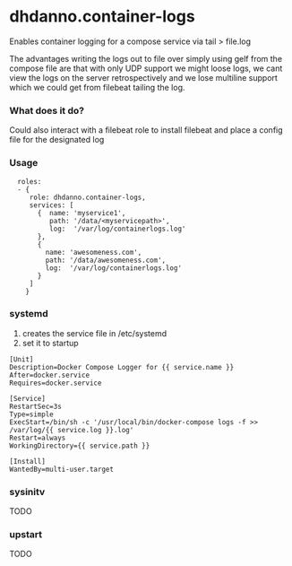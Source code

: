 # dhdanno.container-logs
Enables container logging for a compose service via tail > file.log

The advantages writing the logs out to file over simply using gelf from the compose file are that with only UDP support we might loose logs, we cant view the logs on the server retrospectively and we lose multiline support which we could get from filebeat tailing the log.

### What does it do?
Could also interact with a filebeat role to install filebeat and place a config file for the designated log

### Usage
```
  roles:
  - {
     role: dhdanno.container-logs,
     services: [
       {  name: 'myservice1',
          path: '/data/<myservicepath>',
          log:  '/var/log/containerlogs.log'
       },
       {
         name: 'awesomeness.com',
         path: '/data/awesomeness.com',
         log:  '/var/log/containerlogs.log'
       }
     ]
    }
```

### systemd
1. creates the service file in /etc/systemd
2. set it to startup
```
[Unit]
Description=Docker Compose Logger for {{ service.name }}
After=docker.service
Requires=docker.service

[Service]
RestartSec=3s
Type=simple
ExecStart=/bin/sh -c '/usr/local/bin/docker-compose logs -f >> /var/log/{{ service.log }}.log'
Restart=always
WorkingDirectory={{ service.path }}

[Install]
WantedBy=multi-user.target
```

### sysinitv
TODO

### upstart
TODO
